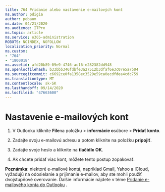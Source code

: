 ```yaml
---
title: 764 Pridanie alebo nastavenie e-mailových kont
ms.author: pdigia
author: pebaum
ms.date: 04/21/2020
ms.audience: ITPro
ms.topic: article
ms.service: o365-administration
ROBOTS: NOINDEX, NOFOLLOW
localization_priority: Normal
ms.custom:
- "764"
- "1800018"
ms.assetid: afd20b89-09e9-4746-ac16-e282382dd948
ms.openlocfilehash: b33bbb346fdbfe3a27512b3dfaf6e3c07e5a7b04
ms.sourcegitcommit: c6692ce0fa1358ec3529e59ca0ecdfdea4cdc759
ms.translationtype: MT
ms.contentlocale: sk-SK
ms.lasthandoff: 09/14/2020
ms.locfileid: "47663600"
---
```

# <a name="set-up-email-accounts"></a>Nastavenie e-mailových kont

1. V Outlooku kliknite **File**na položku  >  **informácie o**súbore  >  **Pridať konto**.

2. Zadajte svoju e-mailovú adresu a potom kliknite na položku **pripojiť**.

3. Zadajte svoje heslo a kliknite na **tlačidlo OK**.

4. Ak chcete pridať viac kont, môžete tento postup zopakovať.

**Poznámka**: niektoré e-mailové kontá, napríklad Gmail, Yahoo a iCloud, vyžadujú na odosielanie a prijímanie e-mailov, aby ste mohli použiť dvojstupňové overovanie. Ďalšie informácie nájdete v téme [Pridanie e-mailového konta do Outlooku](https://support.office.com/article/6e27792a-9267-4aa4-8bb6-c84ef146101b.aspx) .
  